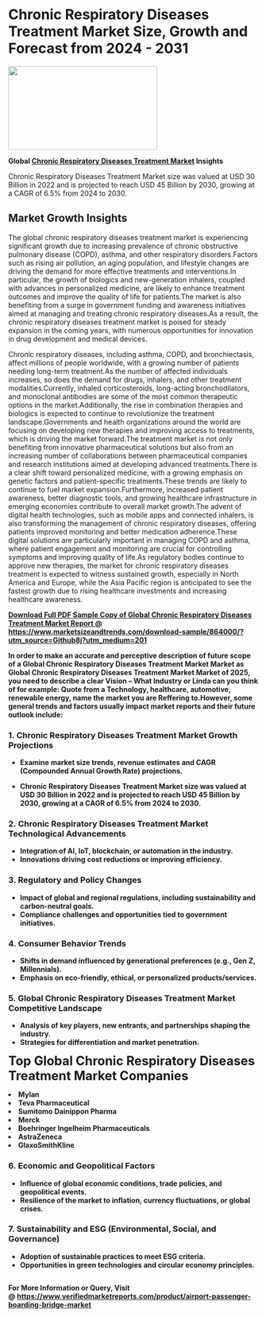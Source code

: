<H1>Chronic Respiratory Diseases Treatment Market Size, Growth and Forecast from 2024 - 2031</H1><img class="aligncenter size-medium wp-image-584254" src="https://thirdeyenews.in/wp-content/uploads/2024/09/Global-Market-Research-300x168.jpeg" alt="" width="300" height="168" /><p><strong>Global&nbsp;<a href="https://www.marketsizeandtrends.com/download-sample/864000/?utm_source=Github8j?utm_medium=201">Chronic Respiratory Diseases Treatment Market</a> Insights</strong></p><p>Chronic Respiratory Diseases Treatment Market size was valued at USD 30 Billion in 2022 and is projected to reach USD 45 Billion by 2030, growing at a CAGR of 6.5% from 2024 to 2030.</p><p><h2>Market Growth Insights</h2> <p>The global chronic respiratory diseases treatment market is experiencing significant growth due to increasing prevalence of chronic obstructive pulmonary disease (COPD), asthma, and other respiratory disorders.Factors such as rising air pollution, an aging population, and lifestyle changes are driving the demand for more effective treatments and interventions.In particular, the growth of biologics and new-generation inhalers, coupled with advances in personalized medicine, are likely to enhance treatment outcomes and improve the quality of life for patients.The market is also benefiting from a surge in government funding and awareness initiatives aimed at managing and treating chronic respiratory diseases.As a result, the chronic respiratory diseases treatment market is poised for steady expansion in the coming years, with numerous opportunities for innovation in drug development and medical devices.</p> <p><strong><a href="#"></a></strong></p> <p>Chronic respiratory diseases, including asthma, COPD, and bronchiectasis, affect millions of people worldwide, with a growing number of patients needing long-term treatment.As the number of affected individuals increases, so does the demand for drugs, inhalers, and other treatment modalities.Currently, inhaled corticosteroids, long-acting bronchodilators, and monoclonal antibodies are some of the most common therapeutic options in the market.Additionally, the rise in combination therapies and biologics is expected to continue to revolutionize the treatment landscape.Governments and health organizations around the world are focusing on developing new therapies and improving access to treatments, which is driving the market forward.The treatment market is not only benefiting from innovative pharmaceutical solutions but also from an increasing number of collaborations between pharmaceutical companies and research institutions aimed at developing advanced treatments.There is a clear shift toward personalized medicine, with a growing emphasis on genetic factors and patient-specific treatments.These trends are likely to continue to fuel market expansion.Furthermore, increased patient awareness, better diagnostic tools, and growing healthcare infrastructure in emerging economies contribute to overall market growth.The advent of digital health technologies, such as mobile apps and connected inhalers, is also transforming the management of chronic respiratory diseases, offering patients improved monitoring and better medication adherence.These digital solutions are particularly important in managing COPD and asthma, where patient engagement and monitoring are crucial for controlling symptoms and improving quality of life.As regulatory bodies continue to approve new therapies, the market for chronic respiratory diseases treatment is expected to witness sustained growth, especially in North America and Europe, while the Asia Pacific region is anticipated to see the fastest growth due to rising healthcare investments and increasing healthcare awareness.<p><strong><a href="#"></p><p><span class=""><strong>Download Full PDF Sample Copy of Global Chronic Respiratory Diseases Treatment Market Report</strong> @ <a href="https://www.marketsizeandtrends.com/download-sample/864000/?utm_source=Github8j?utm_medium=201" target="_blank">https://www.marketsizeandtrends.com/download-sample/864000/?utm_source=Github8j?utm_medium=201</a></span></p><p>In order to make an accurate and perceptive description of future scope of a Global&nbsp;Chronic Respiratory Diseases Treatment Market Market as Global&nbsp;Chronic Respiratory Diseases Treatment Market Market of 2025, you need to describe a clear Vision &ndash; What Industry or Linda can you think of for example: Quote from a Technology, healthcare, automotive, renewable energy, name the market you are Reffering to.However, some general trends and factors usually impact market reports and their future outlook include:</p><h3>1.&nbsp;<strong>Chronic Respiratory Diseases Treatment Market Growth Projections</strong></h3><ul><li>Examine market size trends, revenue estimates and CAGR (Compounded Annual Growth Rate) projections.</li><li><p>Chronic Respiratory Diseases Treatment Market size was valued at USD 30 Billion in 2022 and is projected to reach USD 45 Billion by 2030, growing at a CAGR of 6.5% from 2024 to 2030.</p></li></ul><h3>2.&nbsp;<strong>Chronic Respiratory Diseases Treatment Market Technological Advancements</strong></h3><ul><li>Integration of AI, IoT, blockchain, or automation in the industry.</li><li>Innovations driving cost reductions or improving efficiency.</li></ul><h3>3.&nbsp;<strong>Regulatory and Policy Changes</strong></h3><ul><li>Impact of global and regional regulations, including sustainability and carbon-neutral goals.</li><li>Compliance challenges and opportunities tied to government initiatives.</li></ul><h3>4.&nbsp;<strong>Consumer Behavior Trends</strong></h3><ul><li>Shifts in demand influenced by generational preferences (e.g., Gen Z, Millennials).</li><li>Emphasis on eco-friendly, ethical, or personalized products/services.</li></ul><h3>5.&nbsp;<strong>Global Chronic Respiratory Diseases Treatment Market Competitive Landscape</strong></h3><ul><li>Analysis of key players, new entrants, and partnerships shaping the industry.</li><li>Strategies for differentiation and market penetration.</li></ul><p data-pm-slice="1 1 []"><span style="color: inherit; font-family: inherit; font-size: 25px;">Top Global Chronic Respiratory Diseases Treatment Market Companies</span></p><div class="" data-test-id=""><p><li>Mylan</li><li> Teva Pharmaceutical</li><li> Sumitomo Dainippon Pharma</li><li> Merck</li><li> Boehringer Ingelheim Pharmaceuticals</li><li> AstraZeneca</li><li> GlaxoSmithKline</li></p></div><h3>6.&nbsp;<strong>Economic and Geopolitical Factors</strong></h3><ul><li>Influence of global economic conditions, trade policies, and geopolitical events.</li><li>Resilience of the market to inflation, currency fluctuations, or global crises.</li></ul><h3>7.&nbsp;<strong>Sustainability and ESG (Environmental, Social, and Governance)</strong></h3><ul><li>Adoption of sustainable practices to meet ESG criteria.</li><li>Opportunities in green technologies and circular economy principles.</li></ul><h2><strong style="font-size: 14px;">For More Information or Query, Visit @&nbsp;</strong><a style="background-color: #ffffff; font-size: 14px;" href="https://www.marketsizeandtrends.com/report/chronic-respiratory-diseases-treatment-market/" target="_blank">https://www.verifiedmarketreports.com/product/airport-passenger-boarding-bridge-market</a></h2>